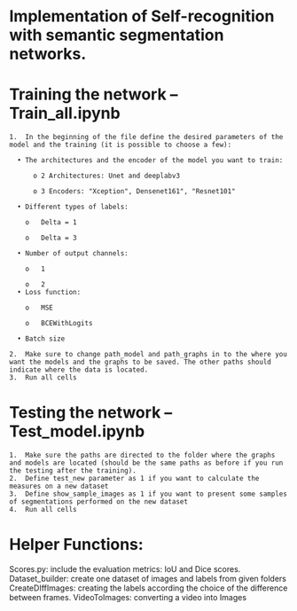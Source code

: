 # Implementation of Self-recognition with semantic segmentation networks. 

# Training the network – Train_all.ipynb
	1.	In the beginning of the file define the desired parameters of the model and the training (it is possible to choose a few):

	  •	The architectures and the encoder of the model you want to train:

	      o	2 Architectures: Unet and deeplabv3

	      o	3 Encoders: "Xception", Densenet161", "Resnet101"

	  •	Different types of labels: 

	    o	Delta = 1 

	    o	Delta = 3

	  •	Number of output channels: 

	    o	1 

	    o	2
	  •	Loss function: 

	    o	MSE

	    o	BCEWithLogits

	  •	Batch size

	2.	Make sure to change path_model and path_graphs in to the where you want the models and the graphs to be saved. The other paths should indicate where the data is located. 
	3.	Run all cells

# Testing the network – Test_model.ipynb
	1.	Make sure the paths are directed to the folder where the graphs and models are located (should be the same paths as before if you run the testing after the training).
	2.	Define test_new parameter as 1 if you want to calculate the measures on a new dataset 
	3.	Define show_sample_images as 1 if you want to present some samples of segmentations performed on the new dataset
	4.	Run all cells

# Helper Functions:
Scores.py: include the evaluation metrics: IoU and Dice scores.
Dataset_builder:  create one dataset of images and labels from given folders
CreateDIffImages: creating the labels according the choice of the difference between frames.
VideoToImages: converting a video into Images 
